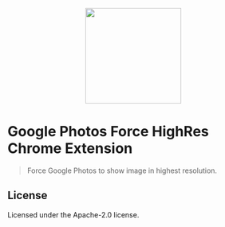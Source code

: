 <p align="center">
  <img width="192" src="https://i.imgur.com/TPPVfRC.png"></img>
</p>

# Google Photos Force HighRes Chrome Extension

> Force Google Photos to show image in highest resolution.

## License 

Licensed under the Apache-2.0 license.
